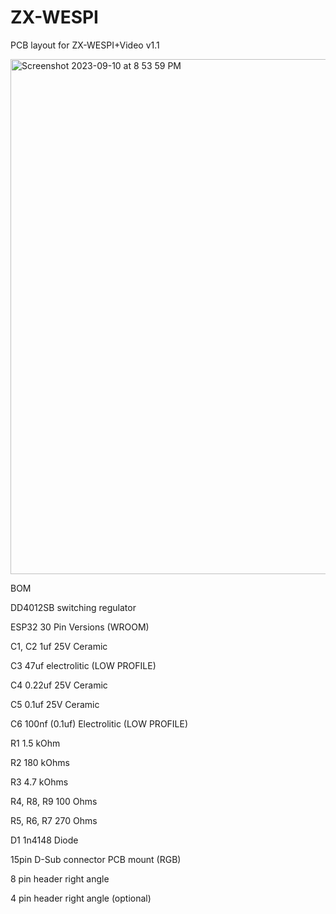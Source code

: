 # ZX-WESPI
PCB layout for ZX-WESPI+Video v1.1

<img width="824" alt="Screenshot 2023-09-10 at 8 53 59 PM" src="https://github.com/Neoncluster/ZX-WESPI/assets/61561950/0f4aa2f2-e95c-42de-ba46-eeb4c6741c2b">

BOM



DD4012SB switching regulator

ESP32 30 Pin Versions (WROOM)

C1, C2 	1uf 25V Ceramic

C3		47uf electrolitic (LOW PROFILE)

C4		0.22uf 25V Ceramic 

C5		0.1uf 25V Ceramic

C6		100nf (0.1uf) Electrolitic (LOW PROFILE)

R1		1.5 kOhm

R2		180 kOhms

R3		4.7 kOhms

R4, R8, R9	100 Ohms

R5, R6, R7	270 Ohms


D1 		1n4148 Diode

15pin D-Sub connector PCB mount (RGB)

8 pin header right angle


4 pin header right angle (optional)

